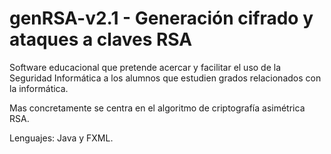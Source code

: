 # genRSA-v2.1 - Generación cifrado y ataques a claves RSA

Software educacional que pretende acercar y facilitar el uso de la Seguridad Informática a los alumnos que estudien grados relacionados con la informática.

Mas concretamente se centra en el algoritmo de criptografía asimétrica RSA.


Lenguajes: Java y FXML.